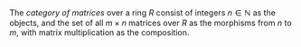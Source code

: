 The *category of matrices* over a ring $R$ consist of integers $n \in \mathbb{N}$ as the objects, and the set of all $m \times n$ matrices over $R$ as the morphisms from $n$ to $m$, with matrix multiplication as the composition.
